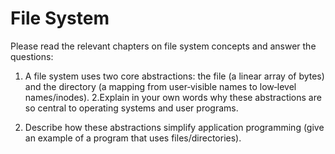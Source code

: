 # File System

Please read the relevant chapters on file system concepts and answer the questions:

1. A file system uses two core abstractions: the file (a linear array of bytes) and the directory (a mapping from user‐visible names to low‐level names/inodes). 2.Explain in your own words why these abstractions are so central to operating systems and user programs.

2. Describe how these abstractions simplify application programming (give an example of a program that uses files/directories).